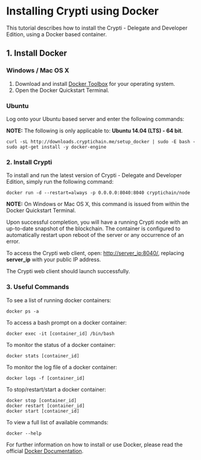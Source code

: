 # Installing Crypti using Docker

This tutorial describes how to install the Crypti - Delegate and Developer Edition, using a Docker based container.

## 1. Install Docker

### Windows / Mac OS X

1. Download and install [Docker Toolbox](https://www.docker.com/docker-toolbox) for your operating system.
2. Open the Docker Quickstart Terminal.

### Ubuntu

Log onto your Ubuntu based server and enter the following commands:

**NOTE:** The following is only applicable to: **Ubuntu 14.04 (LTS) - 64 bit**.

```
curl -sL http://downloads.cryptichain.me/setup_docker | sudo -E bash -
sudo apt-get install -y docker-engine
```

### 2. Install Crypti

To install and run the latest version of Crypti - Delegate and Developer Edition, simply run the following command:

```
docker run -d --restart=always -p 0.0.0.0:8040:8040 cryptichain/node
```

**NOTE:** On Windows or Mac OS X, this command is issued from within the Docker Quickstart Terminal.

Upon successful completion, you will have a running Crypti node with an up-to-date snapshot of the blockchain. The container is configured to automatically restart upon reboot of the server or any occurrence of an error.

To access the Crypti web client, open: [http://server_ip:8040/](http://server_ip:8040/), replacing **server_ip** with your public IP address.

The Crypti web client should launch successfully.

### 3. Useful Commands

To see a list of running docker containers:

```
docker ps -a
```

To access a bash prompt on a docker container:

```
docker exec -it [container_id] /bin/bash
```

To monitor the status of a docker container:

```
docker stats [container_id]
```

To monitor the log file of a docker container:

```
docker logs -f [container_id]
```

To stop/restart/start a docker container:

```
docker stop [container_id]
docker restart [container_id]
docker start [container_id]
```

To view a full list of available commands:

```
docker --help
```

For further information on how to install or use Docker, please read the official [Docker Documentation](http://docs.docker.com/).
